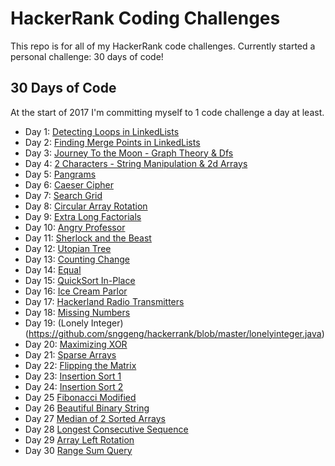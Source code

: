 # HackerRank Coding Challenges

This repo is for all of my HackerRank code challenges. Currently started a
personal challenge: 30 days of code!

## 30 Days of Code
At the start of 2017 I'm committing myself to 1 code challenge a day at least.

* Day 1: [Detecting Loops in
LinkedLists](https://github.com/snggeng/hackerrank/blob/master/hascycle.java)
* Day 2: [Finding Merge Points in
LinkedLists](https://github.com/snggeng/hackerrank/blob/master/findmergenode.java)
* Day 3: [Journey To the Moon - Graph Theory &
Dfs](https://github.com/snggeng/hackerrank/blob/master/journeytothemoon.java)
* Day 4: [2 Characters - String Manipulation & 2d
Arrays](https://github.com/snggeng/hackerrank/blob/master/twocharacters.java)
* Day 5:
[Pangrams](https://github.com/snggeng/hackerrank/blob/master/pangrams.java)
* Day 6: [Caeser
Cipher](https://github.com/snggeng/hackerrank/blob/master/caesercipher.java)
* Day 7: [Search
Grid](https://github.com/snggeng/hackerrank/blob/master/searchgrid.java)
* Day 8: [Circular Array
Rotation](https://github.com/snggeng/hackerrank/blob/master/circulararrayrotation.java)
* Day 9: [Extra Long
Factorials](https://github.com/snggeng/hackerrank/blob/master/extralongfactorials.java)
* Day 10: [Angry
Professor](https://github.com/snggeng/hackerrank/blob/master/angryprofessor.java)
* Day 11: [Sherlock and the
Beast](https://github.com/snggeng/hackerrank/blob/master/sherlockandthebeast.java)
* Day 12: [Utopian
Tree](https://github.com/snggeng/hackerrank/blob/master/utopiantree.java)
* Day 13: [Counting
Change](https://github.com/snggeng/hackerrank/blob/master/countchange.java)
* Day 14:
[Equal](https://github.com/snggeng/hackerrank/blob/master/equal.java)
* Day 15: [QuickSort
In-Place](https://github.com/snggeng/hackerrank/blob/master/quicksort3.java)
* Day 16: [Ice Cream
Parlor](https://github.com/snggeng/hackerrank/blob/master/icecreamparlor.java)
* Day 17:  [Hackerland Radio
Transmitters](https://github.com/snggeng/hackerrank/blob/master/hackerlandradiotransmitters.java)
* Day 18: [Missing
Numbers](https://github.com/snggeng/hackerrank/blob/master/missingnumbers.java)
* Day 19: (Lonely
Integer)(https://github.com/snggeng/hackerrank/blob/master/lonelyinteger.java)
* Day 20: [Maximizing
XOR](https://github.com/snggeng/hackerrank/blob/master/maximisingxor.java)
* Day 21: [Sparse
Arrays](https://github.com/snggeng/hackerrank/blob/master/sparsearrays.java)
* Day 22: [Flipping the
Matrix](https://github.com/snggeng/hackerrank/blob/master/flippingmatrix.java)
* Day 23: [Insertion Sort
1](https://github.com/snggeng/hackerrank/blob/master/insertionsort1.java)
* Day 24: [Insertion Sort
2](https://github.com/snggeng/hackerrank/blob/master/insertionsort2.java)
* Day 25 [Fibonacci
Modified](https://github.com/snggeng/hackerrank/blob/master/fibonacci-modified.java)
* Day 26 [Beautiful Binary
String](https://github.com/snggeng/hackerrank/blob/master/beautiful-binary-string.java)
* Day 27 [Median of 2 Sorted
Arrays](https://github.com/snggeng/hackerrank/blob/master/median-of-two-sorted-arrays.java)
* Day 28 [Longest Consecutive
Sequence](https://github.com/snggeng/hackerrank/blob/master/longest-consecutive-sequence.java)
* Day 29 [Array Left
Rotation](https://github.com/snggeng/hackerrank/blob/master/array-left-rotation.java)
* Day 30 [Range Sum Query](https://github.com/snggeng/hackerrank/blob/master/range-sum-query.java)
